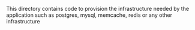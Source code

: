 This directory contains code to provision the infrastructure needed by the application such as postgres, mysql, memcache, redis or any other infrastructure
